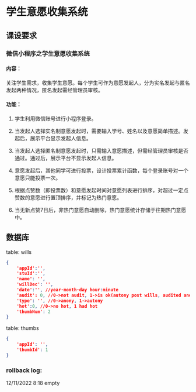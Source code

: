 # 学生意愿收集系统

## 课设要求

### 微信小程序之学生意愿收集系统

#### **内容：**

关注学生需求，收集学生意愿。每个学生可作为意愿发起人，分为实名发起与匿名发起两种情况，匿名发起需经管理员审核。

#### **功能：**

1. 学生利用微信账号进行小程序登录。

2. 当发起人选择实名制意愿发起时，需要输入学号、姓名以及意愿简单描述。发起后，展示平台显示发起人信息。

3. 当发起人选择匿名制意愿发起时，只需输入意愿描述，但需经管理员审核是否通过。通过后，展示平台不显示发起人信息。

4. 意愿发起后，其他同学可进行投票，设计投票累计函数，每个登录账号对一个意愿只能投票一次。

5. 根据点赞数（即投票数）和意愿发起时间对意愿列表进行排序，对超过一定点赞数的意愿进行置顶排序，并标记为热门意愿。

6. 当无新点赞7日后，非热门意愿自动删除，热门意愿统计存储于往期热门意愿中。

## 数据库

table: wills

```json
{
    'appId':'',
    'stuId':'',
    'name': '',
    'willDec': '',
    'date':'', //year-month-day hour:minute 
    'audit': 0, //0->not audit, 1->is ok(autony post wills, audited anony post wills)
    'type': '', //0->anony, 1->autony
    'hot':0, //0->no hot, 1 had hot 
    'thumbNum': 2
}
```

table: thumbs

```json
{
    'appId': '',
    'thumbId': 1
}
```

### rollback log:

12/11/2022 8:18  empty
